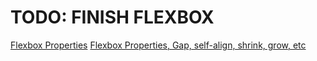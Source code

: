 # TODO: FINISH FLEXBOX
[Flexbox Properties](https://www.w3schools.com/css/css3_flexbox_container.asp)
[Flexbox Properties, Gap, self-align, shrink, grow, etc](https://css-tricks.com/snippets/css/a-guide-to-flexbox/)